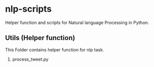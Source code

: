 # nlp-scripts
Helper function and scripts for Natural language Processing in Python.

##  Utils (Helper function)

This Folder contains helper function for nlp task.

  1. process_tweet.py